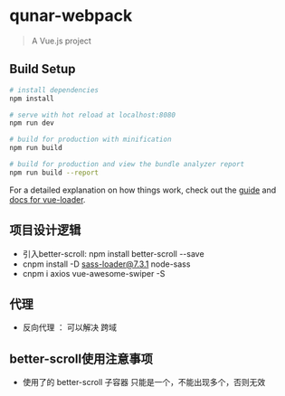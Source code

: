 # qunar-webpack

> A Vue.js project

## Build Setup

``` bash
# install dependencies
npm install

# serve with hot reload at localhost:8080
npm run dev

# build for production with minification
npm run build

# build for production and view the bundle analyzer report
npm run build --report
```

For a detailed explanation on how things work, check out the [guide](http://vuejs-templates.github.io/webpack/) and [docs for vue-loader](http://vuejs.github.io/vue-loader).

## 项目设计逻辑
  - 引入better-scroll:  npm install better-scroll --save
  - cnpm install -D sass-loader@7.3.1  node-sass
  - cnpm i axios vue-awesome-swiper -S

## 代理
 - 反向代理 ： 可以解决 跨域


 ## better-scroll使用注意事项
  - 使用了的  better-scroll 子容器 只能是一个，不能出现多个，否则无效